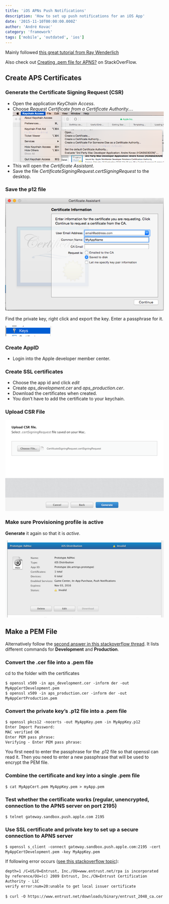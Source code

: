```yaml
---
title: 'iOS APNs Push Notifications'
description: 'How to set up push notifications for an iOS App'
date: '2015-11-10T00:00:00.000Z'
author: 'André Kovac'
category: 'framework'
tags: ['mobile', 'outdated', 'ios']
---
```


Mainly followed [this great tutorial from Ray Wenderlich](http://www.raywenderlich.com/32960/apple-push-notification-services-in-ios-6-tutorial-part-1)

Also check out [Creating .pem file for APNS?](http://stackoverflow.com/questions/1762555/creating-pem-file-for-apns) on StackOverFlow.

## Create APS Certificates

### Generate the Certificate Signing Request (CSR)

* Open the application *KeyChain Access*.
* Choose *Request Certificate from a Certificate Authority...*.
	![cert_menu](./push-notification-images/cert_menu.png)
* This will open the *Certificate Assistant*.
* Save the file *CertificateSigningRequest.certSigningRequest* to the desktop.

### Save the p12 file

![cert_assistant](./push-notification-images/cert_assistant.png)

Find the private key, right click and export the key. Enter a passphrase for it.

![p12_key](./push-notification-images/p12_key.png)

### Create AppID

* Login into the Apple developer member center.

### Create SSL certificates

* Choose the app id and click *edit*
* Create *aps_development.cer* and *aps_production.cer*.
* Download the certificates when created.
* You don’t have to add the certificate to your keychain.

### Upload CSR File

![csr_upload](./push-notification-images/csr_upload.png)

### Make sure Provisioning profile is active

**Generate** it again so that it is *active*.

![provisioning_profile](./push-notification-images/provisioning_profile.png)

## Make a PEM File

Alternatively follow the [second answer in this stackoverflow thread](http://stackoverflow.com/questions/1762555/creating-pem-file-for-apns).
It lists different commands for **Development** and **Production**.

### Convert the .cer file into a .pem file

cd to the folder with the certificates

	$ openssl x509 -in aps_development.cer -inform der -out MyAppCertDevelopment.pem
	$ openssl x509 -in aps_production.cer -inform der -out MyAppCertProduction.pem

### Convert the private key’s .p12 file into a .pem file

	$ openssl pkcs12 -nocerts -out MyAppKey.pem -in MyAppKey.p12
	Enter Import Password:
	MAC verified OK
	Enter PEM pass phrase:
	Verifying - Enter PEM pass phrase:

You first need to enter the passphrase for the .p12 file so that openssl can read it. Then you need to enter a new passphrase that will be used to encrypt the PEM file.

### Combine the certificate and key into a single .pem file

	$ cat MyAppCert.pem MyAppKey.pem > myApp.pem

### Test whether the certificate works (regular, unencrypted, connection to the APNS server on port 2195)

	$ telnet gateway.sandbox.push.apple.com 2195

### Use SSL certificate and private key to set up a secure connection to APNS server

	$ openssl s_client -connect gateway.sandbox.push.apple.com:2195 -cert MyAppCertDevelopment.pem -key MyAppKey.pem


If following error occurs ([see this stackoverflow topic](http://stackoverflow.com/questions/22015306/ios-push-notification-sending-error)):

	depth=1 /C=US/O=Entrust, Inc./OU=www.entrust.net/rpa is incorporated by reference/OU=(c) 2009 Entrust, Inc./CN=Entrust Certification Authority - L1C
	verify error:num=20:unable to get local issuer certificate

	$ curl -O https://www.entrust.net/downloads/binary/entrust_2048_ca.cer
